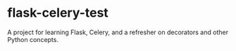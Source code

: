 # flask-celery-test
A project for learning Flask, Celery, and a refresher on decorators and other Python concepts.
